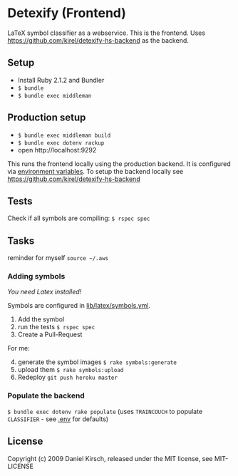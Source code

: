# Detexify (Frontend)

LaTeX symbol classifier as a webservice. This is the frontend. Uses https://github.com/kirel/detexify-hs-backend as the backend.

## Setup

- Install Ruby 2.1.2 and Bundler
- `$ bundle`
- `$ bundle exec middleman`

## Production setup

- `$ bundle exec middleman build`
- `$ bundle exec dotenv rackup`
- open http://localhost:9292

This runs the frontend locally using the production backend. It is configured via [environment variables](.env). To setup the backend locally see https://github.com/kirel/detexify-hs-backend

## Tests

Check if all symbols are compiling: `$ rspec spec`

## Tasks

reminder for myself `source ~/.aws`

### Adding symbols

_You need Latex installed!_

Symbols are configured in [lib/latex/symbols.yml](lib/latex/symbols.yml).

1. Add the symbol
2. run the tests `$ rspec spec`
3. Create a Pull-Request

For me:

4. generate the symbol images `$ rake symbols:generate`
5. upload them `$ rake symbols:upload`
6. Redeploy `git push heroku master`

### Populate the backend

`$ bundle exec dotenv rake populate` (uses `TRAINCOUCH` to populate `CLASSIFIER` - see [.env](.env) for defaults)

## License

Copyright (c) 2009 Daniel Kirsch, released under the MIT license, see MIT-LICENSE